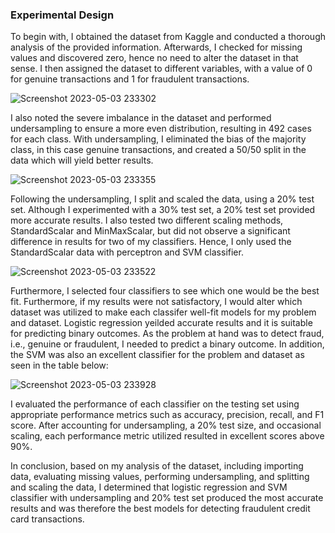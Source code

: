 ### Experimental Design

To begin with, I obtained the dataset from Kaggle and conducted a thorough analysis of the provided information. Afterwards, I checked for missing values and discovered zero, hence no need to alter the dataset in that sense. I then assigned the dataset to different variables, with a value of 0 for genuine transactions and 1 for fraudulent transactions. 

![Screenshot 2023-05-03 233302](https://user-images.githubusercontent.com/132291092/236113103-18512a61-3f66-4a2b-9037-e9e6b31d0216.jpg)

I also noted the severe imbalance in the dataset and performed undersampling to ensure a more even distribution, resulting in 492 cases for each class. With undersampling, I eliminated the bias of the majority class, in this case genuine transactions, and created a 50/50 split in the data which will yield better results.

![Screenshot 2023-05-03 233355](https://user-images.githubusercontent.com/132291092/236113169-ad77f984-f871-49e0-a34c-24e6cec5b6bc.jpg)

Following the undersampling, I split and scaled the data, using a 20% test set. Although I experimented with a 30% test set, a 20% test set provided more accurate results. I also tested two different scaling methods, StandardScalar and MinMaxScalar, but did not observe a significant difference in results for two of my classifiers. Hence, I only used the StandardScalar data with perceptron and SVM classifier.

![Screenshot 2023-05-03 233522](https://user-images.githubusercontent.com/132291092/236113426-234d17ea-b10a-4883-801f-d4e2e7cc4c8b.jpg)

Furthermore, I selected four classifiers to see which one would be the best fit. Furthermore, if my results were not satisfactory, I would alter which dataset was utilized to make each classifer well-fit models for my problem and dataset. Logistic regression yeilded accurate results and it is suitable for predicting binary outcomes. As the problem at hand was to detect fraud, i.e., genuine or fraudulent, I needed to predict a binary outcome. In addition, the SVM was also an excellent classifier for the problem and dataset as seen in the table below:

![Screenshot 2023-05-03 233928](https://user-images.githubusercontent.com/132291092/236113810-d33468f6-5de7-4198-b39c-4609d01d9e7e.jpg)

I evaluated the performance of each classifier on the testing set using appropriate performance metrics such as accuracy, precision, recall, and F1 score. After accounting for undersampling, a 20% test size, and occasional scaling, each performance metric utilized resulted in excellent scores above 90%.

In conclusion, based on my analysis of the dataset, including importing data, evaluating missing values, performing undersampling, and splitting and scaling the data, I determined that logistic regression and SVM classifier with undersampling and 20% test set produced the most accurate results and was therefore the best models for detecting fraudulent credit card transactions.
